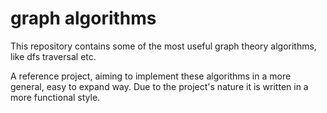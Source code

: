 # graph algorithms

This repository contains some of the most useful graph theory algorithms, like dfs traversal etc.

A reference project, aiming to implement these algorithms in a more general, easy to expand way.
Due to the project's nature it is written in a more functional style.
